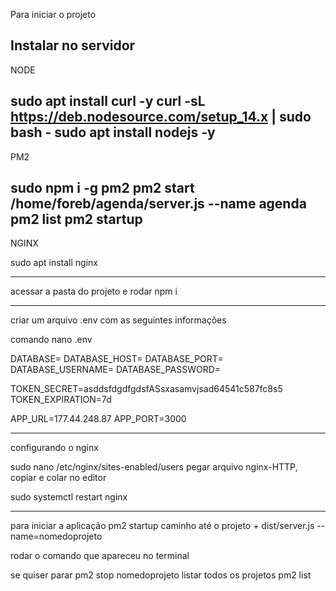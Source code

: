 Para iniciar o projeto


Instalar no servidor
------------------------
NODE

sudo apt install curl -y
curl -sL https://deb.nodesource.com/setup_14.x | sudo bash -
sudo apt install nodejs -y
-------------------------
PM2

sudo npm i -g pm2
pm2 start /home/foreb/agenda/server.js --name agenda
pm2 list
pm2 startup
-------------------------
NGINX

sudo apt install nginx

------------------------


acessar a pasta do projeto e rodar
npm i

-----
 criar um arquivo .env com as seguintes informações

comando nano .env


DATABASE=
DATABASE_HOST=
DATABASE_PORT=
DATABASE_USERNAME=
DATABASE_PASSWORD=

TOKEN_SECRET=asddsfdgdfgdsfASsxasamvjsad64541c587fc8s5
TOKEN_EXPIRATION=7d

APP_URL=177.44.248.87
APP_PORT=3000

-------

configurando o nginx

sudo nano /etc/nginx/sites-enabled/users
pegar arquivo nginx-HTTP, copiar e colar no editor

sudo systemctl restart nginx

---------------------------------------------

para iniciar a aplicação 
pm2 startup caminho até o projeto + dist/server.js --name=nomedoprojeto

rodar o comando que apareceu no terminal

se quiser parar
pm2 stop nomedoprojeto
listar todos os projetos
pm2 list
